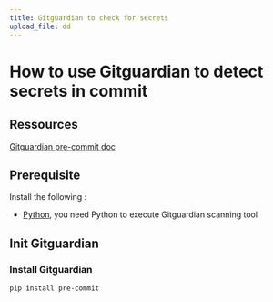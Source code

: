 ```yaml
---
title: Gitguardian to check for secrets
upload_file: dd
---
```

# How to use Gitguardian to detect secrets in commit


## Ressources

[Gitguardian pre-commit doc](https://docs.gitguardian.com/ggshield-docs/integrations/git-hooks/pre-commit)

## Prerequisite

Install the following : 

* [Python](https://www.python.org/downloads/), you need Python to execute Gitguardian scanning tool



## Init Gitguardian

### Install Gitguardian

```bash
pip install pre-commit
```

